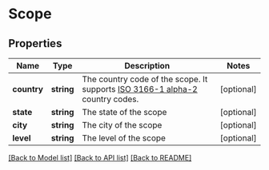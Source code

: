# Scope

## Properties
Name | Type | Description | Notes
------------ | ------------- | ------------- | -------------
**country** | **string** | The country code of the scope. It supports [ISO 3166-1 alpha-2](https://en.wikipedia.org/wiki/ISO_3166-1_alpha-2) country codes. | [optional] 
**state** | **string** | The state of the scope | [optional] 
**city** | **string** | The city of the scope | [optional] 
**level** | **string** | The level of the scope | [optional] 

[[Back to Model list]](../README.md#documentation-for-models) [[Back to API list]](../README.md#documentation-for-api-endpoints) [[Back to README]](../README.md)


